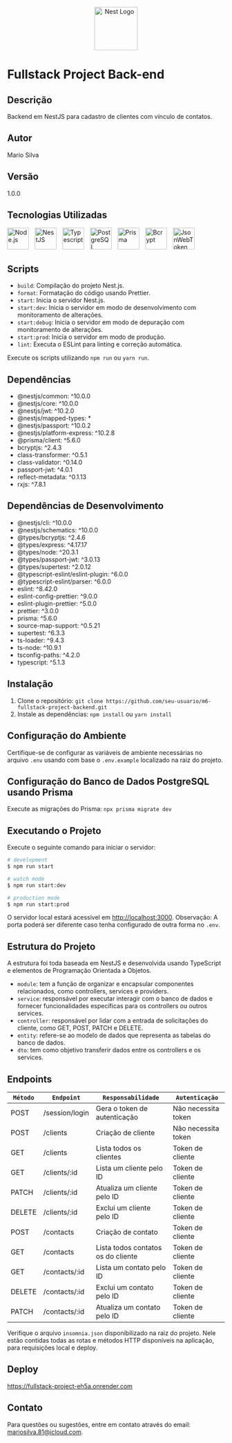 <p align="center">
  <a href="http://nestjs.com/" target="blank"><img src="https://nestjs.com/img/logo-small.svg" width="100" alt="Nest Logo" /></a>
</p>

# Fullstack Project Back-end

## Descrição

Backend em NestJS para cadastro de clientes com vínculo de contatos.

## Autor

Mario Silva

## Versão

1.0.0

## Tecnologias Utilizadas

<img src="https://nodejs.org/static/images/logos/nodejs-new-pantone-black.svg" height="50" alt="Node.js" style="margin-right: 10px;">
<img src="https://nestjs.com/img/logo_text.svg" height="50" alt="NestJS" style="margin-right: 10px;">
<img src="https://cdn-icons-png.flaticon.com/512/919/919832.png" height="50" alt="Typescript" style="margin-right: 10px;">
<img src="https://www.postgresql.org/media/img/about/press/elephant.png" height="50" alt="PostgreSQL" style="margin-right: 10px;">
<img src="https://cdn.icon-icons.com/icons2/2148/PNG/512/prisma_icon_132076.png" height="50" alt="Prisma" style="margin-right: 10px;">
<img src="https://repository-images.githubusercontent.com/90088701/679a8000-614f-11e9-99a0-ef2c02a64695" height="50" alt="Bcrypt" style="margin-right: 10px;">
<img src="https://jwt.io/img/pic_logo.svg" height="50" alt="JsonWebToken">

## Scripts

- `build`: Compilação do projeto Nest.js.
- `format`: Formatação do código usando Prettier.
- `start`: Inicia o servidor Nest.js.
- `start:dev`: Inicia o servidor em modo de desenvolvimento com monitoramento de alterações.
- `start:debug`: Inicia o servidor em modo de depuração com monitoramento de alterações.
- `start:prod`: Inicia o servidor em modo de produção.
- `lint`: Executa o ESLint para linting e correção automática.

Execute os scripts utilizando `npm run` ou `yarn run`.

## Dependências

- @nestjs/common: ^10.0.0
- @nestjs/core: ^10.0.0
- @nestjs/jwt: ^10.2.0
- @nestjs/mapped-types: *
- @nestjs/passport: ^10.0.2
- @nestjs/platform-express: ^10.2.8
- @prisma/client: ^5.6.0
- bcryptjs: ^2.4.3
- class-transformer: ^0.5.1
- class-validator: ^0.14.0
- passport-jwt: ^4.0.1
- reflect-metadata: ^0.1.13
- rxjs: ^7.8.1

## Dependências de Desenvolvimento

- @nestjs/cli: ^10.0.0
- @nestjs/schematics: ^10.0.0
- @types/bcryptjs: ^2.4.6
- @types/express: ^4.17.17
- @types/node: ^20.3.1
- @types/passport-jwt: ^3.0.13
- @types/supertest: ^2.0.12
- @typescript-eslint/eslint-plugin: ^6.0.0
- @typescript-eslint/parser: ^6.0.0
- eslint: ^8.42.0
- eslint-config-prettier: ^9.0.0
- eslint-plugin-prettier: ^5.0.0
- prettier: ^3.0.0
- prisma: ^5.6.0
- source-map-support: ^0.5.21
- supertest: ^6.3.3
- ts-loader: ^9.4.3
- ts-node: ^10.9.1
- tsconfig-paths: ^4.2.0
- typescript: ^5.1.3

## Instalação

1. Clone o repositório: `git clone https://github.com/seu-usuario/m6-fullstack-project-backend.git`
2. Instale as dependências: `npm install` ou `yarn install`

## Configuração do Ambiente

Certifique-se de configurar as variáveis de ambiente necessárias no arquivo `.env` usando com base o `.env.example` localizado na raiz do projeto.

## Configuração do Banco de Dados PostgreSQL usando Prisma

Execute as migrações do Prisma: `npx prisma migrate dev`

## Executando o Projeto

Execute o seguinte comando para iniciar o servidor:

```bash
# development
$ npm run start

# watch mode
$ npm run start:dev

# production mode
$ npm run start:prod
```

O servidor local estará acessível em [http://localhost:3000](http://localhost:3000). 
Observação: A porta poderá ser diferente caso tenha configurado de outra forma no `.env`.

## Estrutura do Projeto

A estrutura foi toda baseada em NestJS e desenvolvida usando TypeScript e elementos de Programação Orientada a Objetos.

- `module`: tem a função de organizar e encapsular componentes relacionados, como controllers, services e providers.
- `service`: responsável por executar interagir com o banco de dados e fornecer funcionalidades específicas para os controllers ou outros services.
- `controller`: responsável ​​por lidar com a entrada de solicitações do cliente, como GET, POST, PATCH e DELETE.
- `entity`: refere-se ao modelo de dados que representa as tabelas do banco de dados. 
- `dto`: tem como objetivo transferir dados entre os controllers e os services.

## Endpoints

|`Método`| `Endpoint`     | `Responsabilidade`                 | `Autenticação`      |
| ------ | -------------- | ---------------------------------- | ------------------- |
| POST   | /session/login | Gera o token de autenticação       | Não necessita token |
| POST   | /clients       | Criação de cliente                 | Não necessita token |
| GET    | /clients       | Lista todos os clientes            | Token de cliente    |
| GET    | /clients/:id   | Lista um cliente pelo ID           | Token de cliente    |
| PATCH  | /clients/:id   | Atualiza um cliente pelo ID        | Token de cliente    |
| DELETE | /clients/:id   | Exclui um cliente pelo ID          | Token de cliente    |
| POST   | /contacts      | Criação de contato                 | Token de cliente    |
| GET    | /contacts      | Lista todos contatos os do cliente | Token de cliente    |
| GET    | /contacts/:id  | Lista um contato pelo ID           | Token de cliente    |
| DELETE | /contacts/:id  | Exclui um contato pelo ID          | Token de cliente    |
| PATCH  | /contacts/:id  | Atualiza um contato pelo ID        | Token de cliente    |

Verifique o arquivo `insomnia.json` disponibilizado na raiz do projeto. Nele estão contidas todas as rotas e métodos HTTP disponíveis na aplicação, para requisições local e deploy.

## Deploy

https://fullstack-project-eh5a.onrender.com

## Contato

Para questões ou sugestões, entre em contato através do email: mariosilva.81@icloud.com.